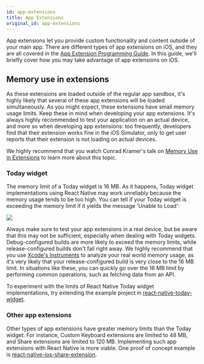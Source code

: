 ```yaml
---
id: app-extensions
title: App Extensions
original_id: app-extensions
---
```


App extensions let you provide custom functionality and content outside of your main app. There are different types of app extensions on iOS, and they are all covered in the [App Extension Programming Guide](https://developer.apple.com/library/content/documentation/General/Conceptual/ExtensibilityPG/index.html#//apple_ref/doc/uid/TP40014214-CH20-SW1). In this guide, we'll briefly cover how you may take advantage of app extensions on iOS.

## Memory use in extensions

As these extensions are loaded outside of the regular app sandbox, it's highly likely that several of these app extensions will be loaded simultaneously. As you might expect, these extensions have small memory usage limits. Keep these in mind when developing your app extensions. It's always highly recommended to test your application on an actual device, and more so when developing app extensions: too frequently, developers find that their extension works fine in the iOS Simulator, only to get user reports that their extension is not loading on actual devices.

We highly recommend that you watch Conrad Kramer's talk on [Memory Use in Extensions](https://www.youtube.com/watch?v=GqXMqn6MXrM) to learn more about this topic.

### Today widget

The memory limit of a Today widget is 16 MB. As it happens, Today widget implementations using React Native may work unreliably because the memory usage tends to be too high. You can tell if your Today widget is exceeding the memory limit if it yields the message 'Unable to Load':

![](/img/docs/TodayWidgetUnableToLoad.jpg)

Always make sure to test your app extensions in a real device, but be aware that this may not be sufficient, especially when dealing with Today widgets. Debug-configured builds are more likely to exceed the memory limits, while release-configured builds don't fail right away. We highly recommend that you use [Xcode's Instruments](https://developer.apple.com/library/content/documentation/DeveloperTools/Conceptual/InstrumentsUserGuide/index.html) to analyze your real world memory usage, as it's very likely that your release-configured build is very close to the 16 MB limit. In situations like these, you can quickly go over the 16 MB limit by performing common operations, such as fetching data from an API.

To experiment with the limits of React Native Today widget implementations, try extending the example project in [react-native-today-widget](https://github.com/matejkriz/react-native-today-widget/).

### Other app extensions

Other types of app extensions have greater memory limits than the Today widget. For instance, Custom Keyboard extensions are limited to 48 MB, and Share extensions are limited to 120 MB. Implementing such app extensions with React Native is more viable. One proof of concept example is [react-native-ios-share-extension](https://github.com/andrewsardone/react-native-ios-share-extension).
